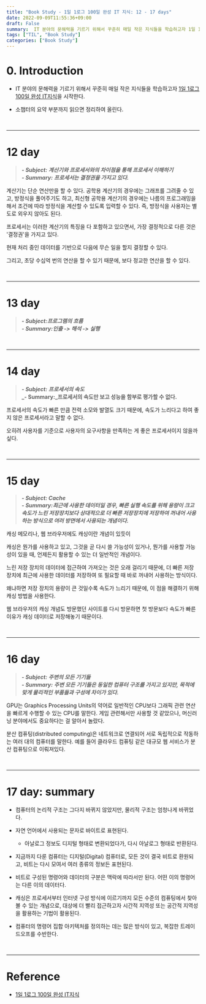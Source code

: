 ```yaml
---
title: "Book Study - 1일 1로그 100일 완성 IT 지식: 12 - 17 days"
date: 2022-09-09T11:55:36+09:00
draft: False
summary:  IT 분야의 문해력을 기르기 위해서 꾸준히 매일 작은 지식들을 학습하고자 1일 1로그 100일 완성 IT 지식을 학습한다.
tags: ["TIL", "Book Study"]
categories: ["Book Study"]
---
```

# 0. Introduction

- IT 분야의 문해력을 기르기 위해서 꾸준히 매일 작은 지식들을 학습하고자 [1일 1로그 100일 완성 IT지식](http://www.kyobobook.co.kr/product/detailViewKor.laf?ejkGb=KOR&mallGb=KOR&barcode=9788966263301&orderClick=LEa&Kc=)을 시작한다. 


- 소챕터의 요약 부분까지 읽으면 정리하여 올린다.

<br>

---

# 12 day

> **_- Subject: 계산기와 프로세서와의 차이점을 통해 프로세서 이해하기_**    
> **_- Summary: 프로세서는 결정권을 가지고 있다._**    

계산기는 단순 연산만을 할 수 있다. 공학용 계산기의 경우에는 그래프를 그려줄 수 있고, 방정식을 풀어주기도 하고, 최신형 공학용 계산기의 경우에는 나름의 프로그래밍을 해서 조건에 따라 방정식을 계산할 수 있도록 입력할 수 있다. 즉, 방정식을 사용자는 별도로 외우지 않아도 된다. 

프로세서는 이러한 계산기의 특징을 다 포함하고 있으면서, 가장 결정적으로 다른 것은 '결정권'을 가지고 있다. 

현재 처리 중인 데이터를 기반으로 다음에 무슨 일을 할지 결정할 수 있다. 

그리고, 초당 수십억 번의 연산을 할 수 있기 때문에, 보다 정교한 연산을 할 수 있다.  

<br>

---
# 13 day

> **_- Subject:프로그램의 흐름_**    
> **_- Summary:인출 -> 해석 -> 실행_**    

<br>

---
# 14 day

> **_- Subject: 프로세서의 속도_**    
> **_- Summary:_프로세서의 속도만 보고 성능을 함부로 평가할 수 없다.**    


프로세서의 속도가 빠른 만큼 전력 소모와 발열도 크기 때문에, 속도가 느리다고 하여 좋지 않은 프로세서라고 말할 수 없다. 

오히려 사용자를 기준으로 사용자의 요구사항을 만족하는 게 좋은 프로세서이지 않을까 싶다.

<br>

---
# 15 day

> **_- Subject: Cache_**    
> **_- Summary:최근에 사용한 데이터일 경우, 빠른 실행 속도를 위해  용량이 크고 속도가 느린 저장장치보다 상대적으로 더 빠른 저장장치에 저장하여 꺼내어 사용하는 방식으로 여러 방면에서 사용되는 개념이다._**    

캐싱 메모리나, 웹 브라우저에도 캐싱이란 개념이 있듯이

캐싱은 뭔가를 사용하고 있고, 그것을 곧 다시 쓸 가능성이 있거나, 뭔가를 사용할 가능성이 있을 때, 언제든지 활용할 수 있는 더 일반적인 개념이다. 

느린 저장 장치의 데이터에 접근하여 가져오는 것은 오래 걸리기 때문에, 더 빠른 저장 장치에 최근에 사용한 데이터를 저장하여 또 필요할 때 바로 꺼내어 사용하는 방식이다. 

왜냐하면 저장 장치의 용량이 큰 것일수록 속도가 느리기 때문에, 이 점을 해결하기 위해 캐싱 방법을 사용한다.  

웹 브라우저의 캐싱 개념도 방문했던 사이트를 다시 방문하면 첫 방문보다 속도가 빠른 이유가 캐싱 데이터로 저장해놓기 때문이다.  


<br>

---
# 16 day

> **_- Subject: 주변의 모든 기기들_**    
> **_- Summary: 주변 모든 기기들은 동일한 컴퓨터 구조를 가지고 있지만, 목적에 맞게 물리적인 부품들과 구성에 차이가 있다._**    

GPU는 Graphics Processing Units의 약어로 일반적인 CPU보다 그래픽 관련 연산을 빠르게 수행할 수 있는 CPU를 말한다. 게임 관련해서만 사용할 것 같았으나, 머신러닝 분야에서도 중요하다는 걸 알아서 놀랐다.

분산 컴퓨팅(distributed computing)은 네트워크로 연결되어 서로 독립적으로 작동하는 여러 대의 컴퓨터를 말한다. 예를 들어 클라우드 컴퓨팅 같은 대규모 웹 서비스가 분산 컴퓨팅으로 이뤄져있다.

<br>

---
# 17 day: summary

- 컴퓨터의 논리적 구조는 그다지 바뀌지 않았지만, 물리적 구조는 엄청나게 바뀌었다. 

- 자연 언어에서 사용되는 문자로 바이트로 표현된다. 
    - 아날로그 정보도 디지털 형태로 변환되었다가, 다시 아날로그 형태로 반환된다.  

- 지금까지 다룬 컴퓨터는 디지털(Digital) 컴퓨터로, 모든 것이 결국 비트로 환원되고, 비트는 다시 모여서 여러 종류의 정보든 표현된다.  

- 비트로 구성된 명령어와 데이터의 구분은 맥락에 따라서만 된다. 어떤 이의 명령어는 다른 이의 데이터다. 

- 캐싱은 프로세서부터 인터넷 구성 방식에 이르기까지 모든 수준의 컴퓨팅에서 찾아볼 수 있는 개념으로, 대상에 더 빨리 접근하고자 시간적 지역성 또는 공간적 지역성을 활용하는 기법이 활용된다.  

- 컴퓨터의 명령어 집합 아키텍처를 정의하는 데는 많은 방식이 있고, 복잡한 트레이드오프를 수반한다.  


<br>

---
# Reference

- [1일 1로그 100일 완성 IT지식](http://www.kyobobook.co.kr/product/detailViewKor.laf?ejkGb=KOR&mallGb=KOR&barcode=9788966263301&orderClick=LEa&Kc=) 